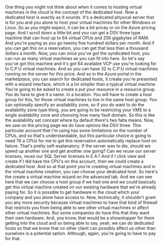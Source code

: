 One thing you might not think about when it comes to hosting virtual machines in the cloud is the concept
of the dedicated host.
Now a dedicated host is exactly as it sounds.
It's a dedicated physical server that is for you and you alone to host your virtual machines for other
Windows or Linux.
So as you might expect, it can be a bit pricey or on the Azure pricing page.
And I scroll down a little bit and you can get a DSV three type machine that can host up to 64 virtual
CPUs and 256 gigabytes of RAM.
And you're paying as you go twenty five hundred dollars per month.
And if you can get this on a reservation, you can get that less than a thousand dollars a month.
Now, you can once you've got the syndicated host, you can run as many virtual machines as you can
fit into here.
So let's say you've got this machine and it's got 64 available VCP use you're looking for to C.P.U virtual
machines.
And so you can have 32 to C.P.U virtual machines running on the server for this price.
And so in the Azure portal in the marketplace, you can search for dedicated hosts, it create you're
presented with a wizard interface, which is a lot simpler than a typical virtual machine.
You're going to be asked to create a put your resource in a resource group.
You do have to give it a name.
In a location.
You will have to create a host group for this, for those virtual machines to live in the same host
group.
You can optionally specify an availability zone, so if you do want to do the availability zone type
thing, you are going to be restricting your VMS to a single availability zone and choosing how many
fault domain.
So this is like the availability set concept where by default there's two falta means.
Now, we saw on the pricing page we do have options like DSV three.
This particular account that I'm using has some limitations on the number of CPUs, and so that's understandable,
but this particular choice is going to need 76 a CPUs for me to get this reservation automatically replace
host on failure.
That's pretty self-explanatory.
If the server was to die, should we speed up another one and get another one going?
Can we reuse our server licenses, reuse our SQL Server licenses in E.A.?
And if I click view and create if I did have the CPU's on this account, then we could create a dedicated
host.
And so at that point you're creating virtual machines and in the virtual machine creation, you can
choose your dedicated host.
So here's the create a virtual machine wizard on the advanced tab.
And we can see here that we can choose a host group if we had one and we could basically get this virtual
machine created on our existing hardware that we're already paying for.
So it is possible to get hardware in the cloud which your company and you alone have access to.
Now, technically, it shouldn't grant you any more security because virtual machines to have that kind
of firewall that restricts you from being able to see other virtual machines or affect other virtual
machines.
But some companies do have this that they want their own hardware.
And, you know, that would be a showstopper for them getting into the cloud and so being able to say,
yeah, we can do dedicated hosts so that we know that no other client can possibly affect us other than
ourselves is a potential option.
Although, again, you're going to have to pay for that.
